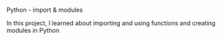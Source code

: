 Python - import & modules

In this project, I learned about importing and using functions and creating modules in Python
